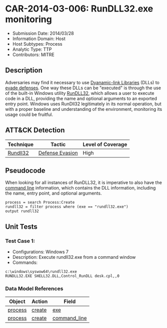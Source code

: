 # CAR-2014-03-006: RunDLL32.exe monitoring
- Submission Date: 2014/03/28
- Information Domain: Host
- Host Subtypes: Process
- Analytic Type: TTP
- Contributors: MITRE

## Description
Adversaries may find it necessary to use [Dyanamic-link Libraries](https://msdn.microsoft.com/en-us/library/windows/desktop/ms682589.aspx) (DLLs) to [evade defenses](https://attack.mitre.org/tactics/TA0005). One way these DLLs can be "executed" is through the use of the built-in Windows utility [RunDLL32](https://attack.mitre.org/techniques/T1085), which allows a user to execute code in a DLL, providing the name and optional arguments to an exported entry point. Windows uses RunDll32 legitimately in its normal operation, but with a proper baseline and understanding of the environment, monitoring its usage could be fruitful.

## ATT&CK Detection

|Technique |Tactic |Level of Coverage |
|---|---|---|
|[Rundll32](https://attack.mitre.org/techniques/T1085/)|[Defense Evasion](https://attack.mitre.org/tactics/TA0005)|High|

## Pseudocode
When looking for all instances of RunDLL32, it is imperative to also have the <a href="https://en.wikipedia.org/wiki/process#command_line">command line</a> information, which contains the DLL information, including the name, entry point, and optional arguments. 
```
process = search Process:Create
rundll32 = filter process where (exe == "rundll32.exe")
output rundll32
```

## Unit Tests
### Test Case 1:
 - Configurations: Windows 7
 - Description:
Execute rundll32.exe from a command window 
 - Commands:
```
c:\windows\syswow64\rundll32.exe
RUNDLL32.EXE SHELL32.DLL,Control_RunDLL desk.cpl,,0
```

### Data Model References
|Object|Action|Field|
|---|---|---|
| [process](../data_model/process.md) | [create](../data_model/process.md#create) | [exe](../data_model/process.md#exe) |
| [process](../data_model/process.md) | [create](../data_model/process.md#create) | [command_line](../data_model/process.md#command_line) |